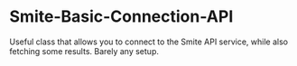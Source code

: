 # Smite-Basic-Connection-API
Useful class that allows you to connect to the Smite API service, while also fetching some results. Barely any setup.
